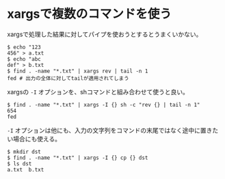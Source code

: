 # xargsで複数のコマンドを使う

xargsで処理した結果に対してパイプを使おうとするとうまくいかない。

```
$ echo "123
456" > a.txt
$ echo "abc
def" > b.txt
$ find . -name "*.txt" | xargs rev | tail -n 1
fed # 出力の全体に対してtailが適用されてしまう
```


xargsの `-I` オプションを、shコマンドと組み合わせて使うと良い。

```
$ find . -name "*.txt" | xargs -I {} sh -c "rev {} | tail -n 1"
654
fed
```

`-I` オプションは他にも、入力の文字列をコマンドの末尾ではなく途中に置きたい場合にも使える。

```
$ mkdir dst
$ find . -name "*.txt" | xargs -I {} cp {} dst
$ ls dst
a.txt  b.txt
```

